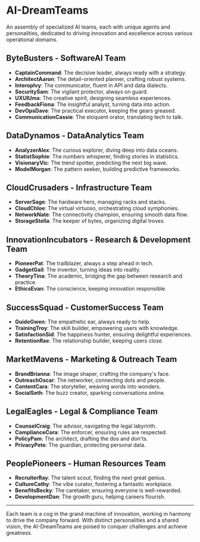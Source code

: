 # AI-DreamTeams

An assembly of specialized AI teams, each with unique agents and personalities, dedicated to driving innovation and excellence across various operational domains.

## ByteBusters - SoftwareAI Team
- **CaptainCommand**: The decisive leader, always ready with a strategy.
- **ArchitectAaron**: The detail-oriented planner, crafting robust systems.
- **InteropIvy**: The communicator, fluent in API and data dialects.
- **SecuritySam**: The vigilant protector, always on guard.
- **UXUIUma**: The creative spirit, designing seamless experiences.
- **FeedbackFiona**: The insightful analyst, turning data into action.
- **DevOpsDave**: The practical executor, keeping the gears greased.
- **CommunicationCassie**: The eloquent orator, translating tech to talk.

## DataDynamos - DataAnalytics Team
- **AnalyzerAlex**: The curious explorer, diving deep into data oceans.
- **StatistSophie**: The numbers whisperer, finding stories in statistics.
- **VisionaryVic**: The trend spotter, predicting the next big wave.
- **ModelMorgan**: The pattern seeker, building predictive frameworks.

## CloudCrusaders - Infrastructure Team
- **ServerSage**: The hardware hero, managing racks and stacks.
- **CloudChloe**: The virtual virtuoso, orchestrating cloud symphonies.
- **NetworkNate**: The connectivity champion, ensuring smooth data flow.
- **StorageStella**: The keeper of bytes, organizing digital troves.

## InnovationIncubators - Research & Development Team
- **PioneerPat**: The trailblazer, always a step ahead in tech.
- **GadgetGail**: The inventor, turning ideas into reality.
- **TheoryTina**: The academic, bridging the gap between research and practice.
- **EthicsEvan**: The conscience, keeping innovation responsible.

## SuccessSquad - CustomerSuccess Team
- **GuideGwen**: The empathetic ear, always ready to help.
- **TrainingTroy**: The skill builder, empowering users with knowledge.
- **SatisfactionSid**: The happiness hunter, ensuring delightful experiences.
- **RetentionRae**: The relationship builder, keeping users close.

## MarketMavens - Marketing & Outreach Team
- **BrandBrianna**: The image shaper, crafting the company's face.
- **OutreachOscar**: The networker, connecting dots and people.
- **ContentCara**: The storyteller, weaving words into wonders.
- **SocialSeth**: The buzz creator, sparking conversations online.

## LegalEagles - Legal & Compliance Team
- **CounselCraig**: The advisor, navigating the legal labyrinth.
- **ComplianceCora**: The enforcer, ensuring rules are respected.
- **PolicyPam**: The architect, drafting the dos and don'ts.
- **PrivacyPete**: The guardian, protecting personal data.

## PeoplePioneers - Human Resources Team
- **RecruiterRay**: The talent scout, finding the next great genius.
- **CultureCathy**: The vibe curator, fostering a fantastic workplace.
- **BenefitsBecky**: The caretaker, ensuring everyone is well-rewarded.
- **DevelopmentDan**: The growth guru, helping careers flourish.

---

Each team is a cog in the grand machine of innovation, working in harmony to drive the company forward. With distinct personalities and a shared vision, the AI-DreamTeams are poised to conquer challenges and achieve greatness.
